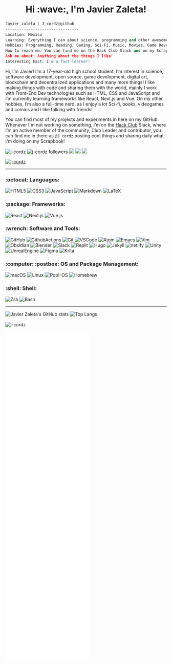 <h1 align="center">Hi :wave:, I'm Javier Zaleta!</h1>

```python
Javier_zaleta | J_cordz@github
--------------------------------
Location: Mexico
Learning: Everything I can about science, programming and other awesome things!
Hobbies: Programming, Reading, Gaming, Sci-Fi, Music, Movies, Game Development, Digital Art.
How to reach me: You can find me on the Hack Club Slack and on my Scrapbook where I post daily what I'm doing!
Ask me about: Anything about the things I like!
Interesting Fact: I'm a fast-learner!
```

Hi, I’m Javier! I’m a 17-year-old high school student, I’m interest in science, software development, open source, game development, digital art, blockchain and decentralized applications and many more things!
I like making things with code and sharing them with the world, mainly I work with Front-End Dev technologies such as HTML, CSS and JavaScript and I’m currently learning frameworks like React, Next.js and Vue. On my other hobbies, I’m also a full-time nerd, as I enjoy a lot Sci-fi, books, videogames and comics and I like talking with friends!

You can find most of my projects and experiments in here on my GitHub. Whenever I'm not working on something, I’m on the [Hack Club](https://hackclub.com/) Slack, where I’m an active member of the community, Club Leader and contributor, you can find me in there as ```@J_cordz``` posting cool things and sharing daily what I'm doing on my Scrapbook! 

<p align="left"> 
<img src="https://komarev.com/ghpvc/?username=j-cordz&label=Profile%20views&color=DC143C&style=flat" alt="j-cordz" /> 
<img src="https://img.shields.io/github/followers/J-cordz?style=social" alt="j-cordz followers" />       
<a href="https://scrapbook.hackclub.com/J_cordz/"><img src="https://img.shields.io/badge/ ~/Javier Zaleta's Scrapbook-%23EC3750.svg?&style=flat&logo=hack-club&logoColor=white"></a> 
<a href="https://www.polywork.com/j_cordz"><img src="https://img.shields.io/badge/ ~/Javier Zaleta's Polywork-543DE0.svg?&style=flat&logo=polywork&logoColor=white"></a>
<a href="https://twitter.com/j_cordz"><img src="https://img.shields.io/badge/ ~/J_cordz-1DA1F2.svg?&style=flat&logo=twitter&logoColor=white"></a>       
</p>

<p align="left"> 
<a href="https://github.com/ryo-ma/github-profile-trophy"><img src="https://github-profile-trophy.vercel.app/?username=j-cordz&theme=monokai&margin-w=15" alt="j-cordz" /></a> 
</p>

----
<h3 align="left">:octocat: Languages:</h3>

![HTML5](https://img.shields.io/badge/HTML5-E34F26.svg?&style=for-the-badge&logo=html5&logoColor=white)
![CSS3](https://img.shields.io/badge/CSS3-1572B6.svg?&style=for-the-badge&logo=css3&logoColor=white)
![JavaScript](https://img.shields.io/badge/JAVASCRIPT-F7DF1E.svg?&style=for-the-badge&logo=javascript&logoColor=323330)
![Markdown](https://img.shields.io/badge/Markdown-000000.svg?style=for-the-badge&logo=markdown&logoColor=white)
![LaTeX](https://img.shields.io/badge/LaTeX-008080.svg?style=for-the-badge&logo=latex&logoColor=white)

<h3 align="left">:package: Frameworks:</h3>

![React](https://img.shields.io/badge/React-61DAFB.svg?style=for-the-badge&logo=react&logoColor=white)
![Next.js](https://img.shields.io/badge/Next.js-000000.svg?style=for-the-badge&logo=next.js&logoColor=white)
![Vue.js](https://img.shields.io/badge/Vue.js-4FC08D.svg?style=for-the-badge&logo=vue.js&logoColor=white)

<h3 align="left">:wrench: Software and Tools:</h3>

![GitHub](https://img.shields.io/badge/GITHUB-121011.svg?&style=for-the-badge&logo=github&logoColor=white)
![GithubActions](https://img.shields.io/badge/GITHUB%20ACTIONS-121011.svg?&style=for-the-badge&logo=github-actions&logoColor=white)
![Git](https://img.shields.io/badge/GIT-F05032.svg?&style=for-the-badge&logo=git&logoColor=white)
![VSCode](https://img.shields.io/badge/vscode-007ACC.svg?style=for-the-badge&logo=visualstudiocode&logoColor=white)
![Atom](https://img.shields.io/badge/Atom-7CFC00.svg?style=for-the-badge&logo=atom&logoColor=black)
![Emacs](https://img.shields.io/badge/Emacs-7F5AB6.svg?style=for-the-badge&logo=gnuemacs&logoColor=white)
![Vim](https://img.shields.io/badge/Vim-019733.svg?style=for-the-badge&logo=vim&logoColor=white)
![Obsidian](https://img.shields.io/badge/Obsidian-483699.svg?style=for-the-badge&logo=obsidian&logoColor=white)
![Blender](https://img.shields.io/badge/blender-F5792A.svg?style=for-the-badge&logo=blender&logoColor=white)
![Slack](https://img.shields.io/badge/slack-4A154B.svg?style=for-the-badge&logo=slack&logoColor=white)
![Replit](https://img.shields.io/badge/Replit-667881.svg?style=for-the-badge&logo=replit&logoColor=black)
![Hugo](https://img.shields.io/badge/hugo-663399.svg?style=for-the-badge&logo=hugo&logoColor=white)
![Jekyll](https://img.shields.io/badge/Jekyll-CC0000.svg?style=for-the-badge&logo=jekyll&logoColor=white)
![netlify](https://img.shields.io/badge/netlify-00C7B7.svg?style=for-the-badge&logo=netlify&logoColor=black)
![Unity](https://img.shields.io/badge/Unity-000000.svg?style=for-the-badge&logo=unity&logoColor=white)
![UnrealEngine](https://img.shields.io/badge/Unreal%20Engine-0E1128.svg?style=for-the-badge&logo=unrealengine&logoColor=white)
![Figma](https://img.shields.io/badge/Figma-F24E1E.svg?style=for-the-badge&logo=figma&logoColor=black)
![Krita](https://img.shields.io/badge/krita-3BABFF.svg?style=for-the-badge&logo=krita&logoColor=white)

<h3 align="left">:computer: :postbox: OS and Package Management:</h3>

![macOS](https://img.shields.io/badge/macOS-000000?style=for-the-badge&logo=macos&logoColor=white)
![Linux](https://img.shields.io/badge/LINUX-FCC624?style=for-the-badge&logo=linux&logoColor=black)
![Pop!-OS](https://img.shields.io/badge/Pop!_OS-48B9C7?style=for-the-badge&logo=popos&logoColor=white)
![Homebrew](https://img.shields.io/badge/Homebrew-FBB040.svg?style=for-the-badge&logo=homebrew&logoColor=black)

<h3 align="left">:shell: Shell:</h3>

![Zsh](https://img.shields.io/badge/Zsh-4EAA25.svg?&style=for-the-badge&logo=gnubash&logoColor=white)
![Bash](https://img.shields.io/badge/Bash-4EAA25.svg?&style=for-the-badge&logo=gnubash&logoColor=white)

----
![Javier Zaleta's GitHub stats](https://github-readme-stats.vercel.app/api?username=j-cordz&show_icons=true&count_private=true&include_all_commits=true&theme=tokyonight)
![Top Langs](https://github-readme-stats.vercel.app/api/top-langs/?username=j-cordz&layout=compact&theme=tokyonight)

<p><img align="center" src="https://github-readme-streak-stats.herokuapp.com/?user=j-cordz&theme=dark" alt="j-cordz" /></p>

![Metrics](github-metrics.svg)
